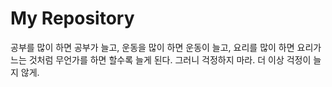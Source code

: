 # My Repository

공부를 많이 하면 공부가 늘고,
운동을 많이 하면 운동이 늘고,
요리를 많이 하면 요리가 느는 것처럼
무언가를 하면 할수록 늘게 된다.
그러니 걱정하지 마라.
더 이상 걱정이 늘지 않게.
